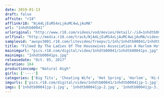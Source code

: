 ```yaml
---
date: 2019-01-13
draft: false
affsite: "r18"
afflinkr18: "NjA4LjEuMS4xLjAuMC4wLjAuMA"
url: "1nhdtb00041"
urloriginal: "http://www.r18.com/videos/vod/movies/detail/-/id=1nhdtb00041"
urlfinal: "http://media.r18.com/track/NjA4LjEuMS4xLjAuMC4wLjAuMA/videos/vod/movies/detail/-/id=1nhdtb00041"
samplevid: "awspv3001.r18.com/litevideo/freepv/1/1nh/1nhdtb00041/1nhdtb00041_dmb_w.mp4"
title: "Filmed By The Ladies Of The Housewives Association A Harlem Hot Springs Vacation Where Everybody Fucks Everybody Else's Husband"
mainimgurl: "pics.r18.com/digital/video/1nhdtb00041/1nhdtb00041ps.jpg"
mainimgs: "1nhdtb00041ps.jpg"
releasedate: "Oct. 05, 2017"
duration: 164
productioncomp: "Natural High"
girls: ['----']
categories: ['Big Tits', 'Cheating Wife', 'Hot Spring', 'Harlem', 'Hi-Def']
imgurls: ['pics.r18.com/digital/video/1nhdtb00041/1nhdtb00041jp-1.jpg', 'pics.r18.com/digital/video/1nhdtb00041/1nhdtb00041jp-2.jpg', 'pics.r18.com/digital/video/1nhdtb00041/1nhdtb00041jp-3.jpg', 'pics.r18.com/digital/video/1nhdtb00041/1nhdtb00041jp-4.jpg', 'pics.r18.com/digital/video/1nhdtb00041/1nhdtb00041jp-5.jpg', 'pics.r18.com/digital/video/1nhdtb00041/1nhdtb00041jp-6.jpg', 'pics.r18.com/digital/video/1nhdtb00041/1nhdtb00041jp-7.jpg', 'pics.r18.com/digital/video/1nhdtb00041/1nhdtb00041jp-8.jpg', 'pics.r18.com/digital/video/1nhdtb00041/1nhdtb00041jp-9.jpg', 'pics.r18.com/digital/video/1nhdtb00041/1nhdtb00041jp-10.jpg', 'pics.r18.com/digital/video/1nhdtb00041/1nhdtb00041jp-11.jpg', 'pics.r18.com/digital/video/1nhdtb00041/1nhdtb00041jp-12.jpg', 'pics.r18.com/digital/video/1nhdtb00041/1nhdtb00041jp-13.jpg', 'pics.r18.com/digital/video/1nhdtb00041/1nhdtb00041jp-14.jpg', 'pics.r18.com/digital/video/1nhdtb00041/1nhdtb00041jp-15.jpg', 'pics.r18.com/digital/video/1nhdtb00041/1nhdtb00041jp-16.jpg', 'pics.r18.com/digital/video/1nhdtb00041/1nhdtb00041jp-17.jpg', 'pics.r18.com/digital/video/1nhdtb00041/1nhdtb00041jp-18.jpg', 'pics.r18.com/digital/video/1nhdtb00041/1nhdtb00041jp-19.jpg', 'pics.r18.com/digital/video/1nhdtb00041/1nhdtb00041jp-20.jpg']
imgs: ['1nhdtb00041jp-1.jpg', '1nhdtb00041jp-2.jpg', '1nhdtb00041jp-3.jpg', '1nhdtb00041jp-4.jpg', '1nhdtb00041jp-5.jpg', '1nhdtb00041jp-6.jpg', '1nhdtb00041jp-7.jpg', '1nhdtb00041jp-8.jpg', '1nhdtb00041jp-9.jpg', '1nhdtb00041jp-10.jpg', '1nhdtb00041jp-11.jpg', '1nhdtb00041jp-12.jpg', '1nhdtb00041jp-13.jpg', '1nhdtb00041jp-14.jpg', '1nhdtb00041jp-15.jpg', '1nhdtb00041jp-16.jpg', '1nhdtb00041jp-17.jpg', '1nhdtb00041jp-18.jpg', '1nhdtb00041jp-19.jpg', '1nhdtb00041jp-20.jpg']
---
```

